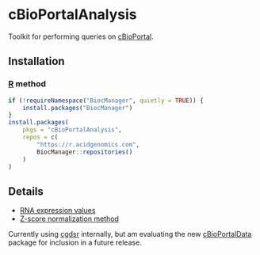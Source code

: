 # cBioPortalAnalysis

Toolkit for performing queries on [cBioPortal][].

## Installation

### [R][] method

```r
if (!requireNamespace("BiocManager", quietly = TRUE)) {
    install.packages("BiocManager")
}
install.packages(
    pkgs = "cBioPortalAnalysis",
    repos = c(
        "https://r.acidgenomics.com",
        BiocManager::repositories()
    )
)
```

## Details

- [RNA expression values](https://docs.cbioportal.org/1.-general/faq#rna)
- [Z-score normalization method](https://github.com/cBioPortal/cbioportal/blob/master/docs/Z-Score-normalization-script.md)

Currently using [cgdsr][] internally, but am evaluating the new [cBioPortalData][] package for inclusion in a future release.

[cbioportal]: https://www.cbioportal.org/
[cbioportaldata]: https://bioconductor.org/packages/cBioPortalData/
[cgdsr]: https://cran.r-project.org/package=cgdsr
[r]: https://www.r-project.org/
